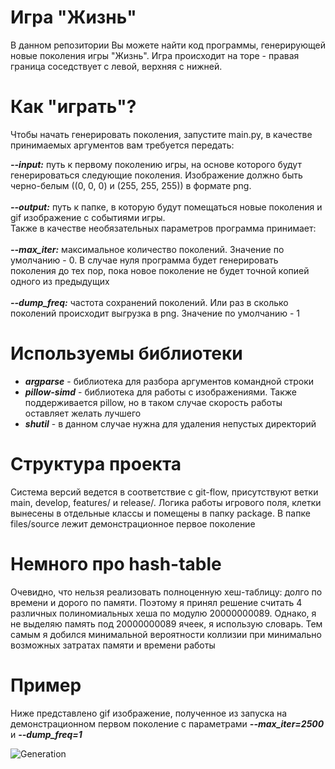 # Игра "Жизнь"
В данном репозитории Вы можете найти код программы, генерирующей новые поколения игры "Жизнь". Игра происходит на торе - правая граница соседствует с левой, верхняя с нижней.
# Как "играть"?
Чтобы начать генерировать поколения, запустите main.py, в качестве принимаемых аргументов вам требуется передать:

<b><i>--input:</b></i> путь к первому поколению игры, на основе которого будут генерироваться следующие поколения. Изображение должно быть черно-белым ((0, 0, 0) и (255, 255, 255)) в формате png.</br></br>
<b><i>--output:</b></i> путь к папке, в которую будут помещаться новые поколения и gif изображение с событиями игры.</br>
Также в качестве необязательных параметров программа принимает:</br></br>
<b><i>--max_iter:</b></i> максимальное количество поколений. Значение по умолчанию - 0. В случае нуля программа будет генерировать поколения до тех пор, пока новое поколение не будет точной копией одного из предыдущих</br></br>
<b><i>--dump_freq:</b></i> частота сохранений поколений. Или раз в сколько поколений происходит выгрузка в png. Значение по умолчанию - 1

# Используемы библиотеки
<ul>
  <li><b><i>argparse</b></i> - библиотека для разбора аргументов командной строки</li>
<li><b><i>pillow-simd</b></i> - библиотека для работы с изображениями. Также поддерживается pillow, но в таком случае скорость работы оставляет желать лучшего</li>
<li><b><i>shutil</b></i> - в данном случае нужна для удаления непустых директорий</li>
</ul>


# Структура проекта
Система версий ведется в соответствие с git-flow, присутствуют ветки main, develop, features/ и release/. Логика работы игрового поля, клетки вынесены в отдельные классы и помещены в папку package. В папке files/source лежит демонстрационное первое поколение

#  Немного про hash-table
Очевидно, что нельзя реализовать полноценную хеш-таблицу: долго по времени и дорого по памяти. Поэтому я принял решение считать 4 различных полиномиальных хеша по модулю 20000000089. Однако, я не выделяю память под 20000000089 ячеек, я использую словарь. Тем самым я добился минимальной вероятности коллизии при минимально возможных затратах памяти и времени работы

# Пример
Ниже представлено gif изображение, полученное из запуска на демонстрационном первом поколение с параметрами <b><i>--max_iter=2500</b></i> и <b><i>--dump_freq=1</b></i><br>

![Generation](https://user-images.githubusercontent.com/42714325/149016298-f0c18b42-b904-445e-b621-8fe6a71763ae.gif)
